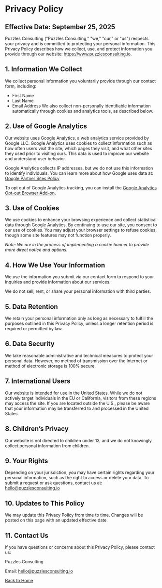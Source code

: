# Privacy Policy

## Effective Date: September 25, 2025

Puzzles Consulting ("Puzzles Consulting," "we," "our," or "us") respects your privacy and is committed to protecting your personal information. This Privacy Policy describes how we collect, use, and protect information you provide through our website: <https://www.puzzlesconsulting.io>.

## 1. Information We Collect

We collect personal information you voluntarily provide through our contact form, including:

- First Name
- Last Name
- Email Address
We also collect non-personally identifiable information automatically through cookies and analytics tools, as described below.

## 2. Use of Google Analytics

Our website uses Google Analytics, a web analytics service provided by Google LLC. Google Analytics uses cookies to collect information such as how often users visit the site, which pages they visit, and what other sites they used prior to visiting ours. This data is used to improve our website and understand user behavior.

Google Analytics collects IP addresses, but we do not use this information to identify individuals. You can learn more about how Google uses data at: [Google Partner Sites Policy](https://policies.google.com/technologies/partner-sites)

To opt out of Google Analytics tracking, you can install the [Google Analytics Opt-out Browser Add-on](https://tools.google.com/dlpage/gaoptout).

## 3. Use of Cookies

We use cookies to enhance your browsing experience and collect statistical data through Google Analytics. By continuing to use our site, you consent to our use of cookies. You may adjust your browser settings to refuse cookies, though some site features may not function properly.

*Note: We are in the process of implementing a cookie banner to provide more direct notice and options.*

## 4. How We Use Your Information

We use the information you submit via our contact form to respond to your inquiries and provide information about our services.

We do not sell, rent, or share your personal information with third parties.

## 5. Data Retention

We retain your personal information only as long as necessary to fulfill the purposes outlined in this Privacy Policy, unless a longer retention period is required or permitted by law.

## 6. Data Security

We take reasonable administrative and technical measures to protect your personal data. However, no method of transmission over the Internet or method of electronic storage is 100% secure.

## 7. International Users

Our website is intended for use in the United States. While we do not actively target individuals in the EU or California, visitors from these regions may access the site. If you are located outside the U.S., please be aware that your information may be transferred to and processed in the United States.

## 8. Children’s Privacy

Our website is not directed to children under 13, and we do not knowingly collect personal information from children.

## 9. Your Rights

Depending on your jurisdiction, you may have certain rights regarding your personal information, such as the right to access or delete your data. To submit a request or ask questions, contact us at: <hello@puzzlesconsulting.io>

## 10. Updates to This Policy

We may update this Privacy Policy from time to time. Changes will be posted on this page with an updated effective date.

## 11. Contact Us

If you have questions or concerns about this Privacy Policy, please contact us:

Puzzles Consulting

Email: <hello@puzzlesconsulting.io>

[Back to Home](/)
